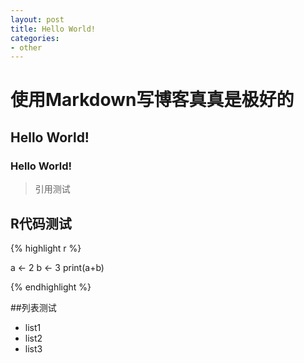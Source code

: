 ```yaml
---
layout: post
title: Hello World!
categories:
- other
---
```


# 使用Markdown写博客真真是极好的
## Hello World!
### Hello World!
> 引用测试
## R代码测试
{% highlight r %}

a <- 2
b <- 3
print(a+b)

{% endhighlight %}

##列表测试
- list1
- list2
- list3



